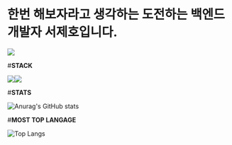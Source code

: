 # **한번 해보자라고 생각하는 도전하는 백엔드 개발자 서제호입니다.**

<a href="https://hits.seeyoufarm.com"><img src="https://hits.seeyoufarm.com/api/count/incr/badge.svg?url=https%3A%2F%2Fgithub.com%2Flemonticsoul&count_bg=%233DBCC8&title_bg=%23555555&icon=&icon_color=%23E7E7E7&title=hits&edge_flat=false"/></a>

#**STACK**

<img src="https://img.shields.io/badge/spring boot-6DB33F?style=for-the-badge&logo=spring boot&logoColor=white"><img src="https://img.shields.io/badge/spring boot-3776AB?style=for-the-badge&logo=spring boot&logoColor=white">



#**STATS**


![Anurag's GitHub stats](https://github-readme-stats.vercel.app/api?username=lemonticsoul&show_icons=true&theme=dracula)


#**MOST TOP LANGAGE**

![Top Langs](https://github-readme-stats.vercel.app/api/top-langs/?username=lemonticsoul&layout=compact&theme=dracula)
